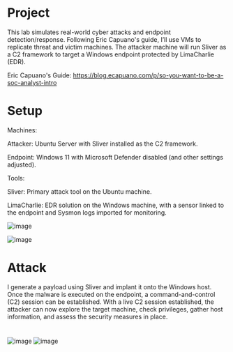 # Project
This lab simulates real-world cyber attacks and endpoint detection/response. Following Eric Capuano's guide, I’ll use VMs to replicate threat and victim machines. The attacker machine will run Sliver as a C2 framework to target a Windows endpoint protected by LimaCharlie (EDR).

Eric Capuano's Guide: https://blog.ecapuano.com/p/so-you-want-to-be-a-soc-analyst-intro

# Setup
Machines:

Attacker: Ubuntu Server with Sliver installed as the C2 framework.

Endpoint: Windows 11 with Microsoft Defender disabled (and other settings adjusted).

Tools:

Sliver: Primary attack tool on the Ubuntu machine.

LimaCharlie: EDR solution on the Windows machine, with a sensor linked to the endpoint and Sysmon logs imported for monitoring.


![image](https://github.com/user-attachments/assets/6a93b00b-df68-4222-96c4-2084560a158d)

![image](https://github.com/user-attachments/assets/7bf99267-b1b1-40ec-b023-6e0b61f008df)
# Attack
I generate a payload using Sliver and implant it onto the Windows host. Once the malware is executed on the endpoint, a command-and-control (C2) session can be established.
With a live C2 session established, the attacker can now explore the target machine, check privileges, gather host information, and assess the security measures in place.
#

![image](https://github.com/user-attachments/assets/60ba5db6-adac-4749-9446-e72594ab2869)
![image](https://github.com/user-attachments/assets/9f7a9db3-4410-4bc4-9f8c-61fc9b9ee265)

